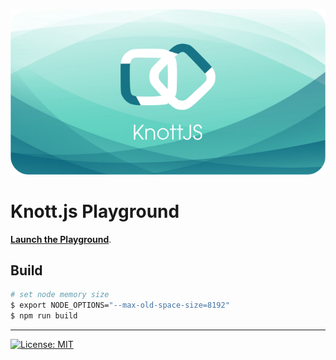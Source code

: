 <p align="center">
  <img src="https://raw.githubusercontent.com/knott-dev/knott-js/main/banner.png" width="auto" alt="Knott JS">
</p>

# Knott.js Playground

[**Launch the Playground**](https://knottjs.netlify.app/playground).

## Build

```bash
# set node memory size
$ export NODE_OPTIONS="--max-old-space-size=8192"
$ npm run build
```

---

[![License: MIT](https://img.shields.io/badge/License-MIT-brightgreen.svg)](https://opensource.org/licenses/MIT)
